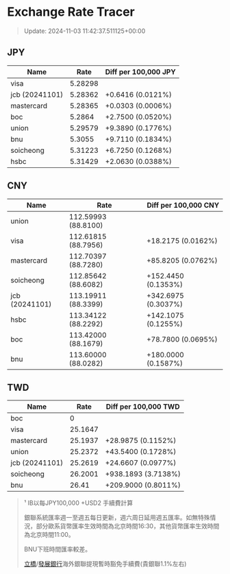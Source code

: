 # Exchange Rate Tracer

> Update: 2024-11-03 11:42:37.511125+00:00

## JPY

| Name           |    Rate | Diff per 100,000 JPY   |
|----------------|---------|------------------------|
| visa           | 5.28298 |                        |
| jcb (20241101) | 5.28362 | +0.6416 (0.0121%)      |
| mastercard     | 5.28365 | +0.0303 (0.0006%)      |
| boc            | 5.2864  | +2.7500 (0.0520%)      |
| union          | 5.29579 | +9.3890 (0.1776%)      |
| bnu            | 5.3055  | +9.7110 (0.1834%)      |
| soicheong      | 5.31223 | +6.7250 (0.1268%)      |
| hsbc           | 5.31429 | +2.0630 (0.0388%)      |

## CNY

| Name           | Rate                | Diff per 100,000 CNY   |
|----------------|---------------------|------------------------|
| union          | 112.59993	(88.8100) |                        |
| visa           | 112.61815	(88.7956) | +18.2175 (0.0162%)     |
| mastercard     | 112.70397	(88.7280) | +85.8205 (0.0762%)     |
| soicheong      | 112.85642	(88.6082) | +152.4450 (0.1353%)    |
| jcb (20241101) | 113.19911	(88.3399) | +342.6975 (0.3037%)    |
| hsbc           | 113.34122	(88.2292) | +142.1075 (0.1255%)    |
| boc            | 113.42000	(88.1679) | +78.7800 (0.0695%)     |
| bnu            | 113.60000	(88.0282) | +180.0000 (0.1587%)    |

## TWD

| Name           |    Rate | Diff per 100,000 TWD   |
|----------------|---------|------------------------|
| boc            |  0      |                        |
| visa           | 25.1647 |                        |
| mastercard     | 25.1937 | +28.9875 (0.1152%)     |
| union          | 25.2372 | +43.5400 (0.1728%)     |
| jcb (20241101) | 25.2619 | +24.6607 (0.0977%)     |
| soicheong      | 26.2001 | +938.1893 (3.7138%)    |
| bnu            | 26.41   | +209.9000 (0.8011%)    |


> ¹ IB以每JPY100,000 +USD2 手續費計算
>
> 銀聯系統匯率週一至週五每日更新，週六周日延用週五匯率。如無特殊情況，部分歐系貨幣匯率生效時間為北京時間16:30，其他貨幣匯率生效時間為北京時間11:00。
>
> BNU下班時間匯率較差。
>
> [立橋](https://www.wlbank.com.mo/uploads/ueditor/file/20181211/1544536513900230.pdf)/[發展銀行](https://www.mdb.com.mo/Service_Charges_20230728.pdf)海外銀聯提現暫時豁免手續費(貴銀聯1.1%左右)


